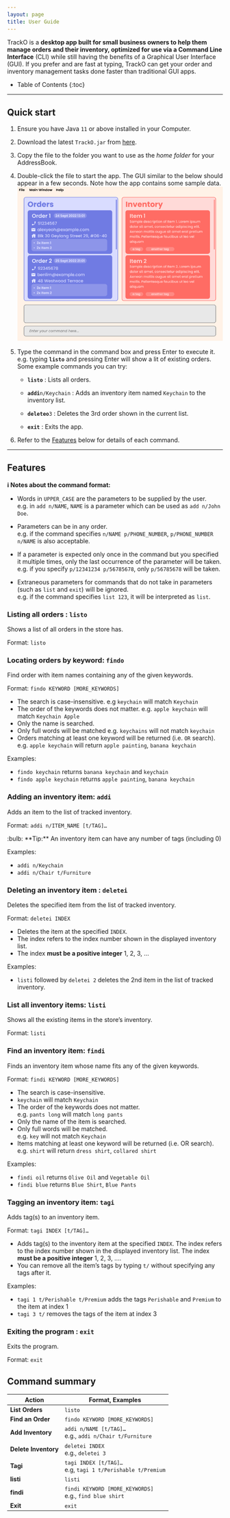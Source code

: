 ```yaml
---
layout: page
title: User Guide
---
```


TrackO is a **desktop app built for small business owners to help them manage orders and their inventory, optimized for use via a Command Line Interface** (CLI) while still having the benefits of a Graphical User Interface (GUI). If you prefer and are fast at typing, TrackO can get your order and inventory management tasks done faster than traditional GUI apps.

* Table of Contents
  {:toc}

--------------------------------------------------------------------------------------------------------------------

## Quick start

1. Ensure you have Java `11` or above installed in your Computer.

1. Download the latest `TrackO.jar` from [here](https://github.com/AY2223S1-CS2103T-W15-3/tp/releases).

1. Copy the file to the folder you want to use as the _home folder_ for your AddressBook.

1. Double-click the file to start the app. The GUI similar to the below should appear in a few seconds. Note how the app contains some sample data.<br>
   ![Ui](images/Ui.png)

1. Type the command in the command box and press Enter to execute it. e.g. typing **`listo`** and pressing Enter will show a lit of existing orders.<br>
   Some example commands you can try:

    * **`listo`** : Lists all orders.

    * **`addi`**`n/Keychain` : Adds an inventory item named `Keychain` to the inventory list.

    * **`deleteo`**`3` : Deletes the 3rd order shown in the current list.

    * **`exit`** : Exits the app.

1. Refer to the [Features](#features) below for details of each command.

--------------------------------------------------------------------------------------------------------------------

## Features

<div markdown="block" class="alert alert-info">

**:information_source: Notes about the command format:**<br>

* Words in `UPPER_CASE` are the parameters to be supplied by the user.<br>
  e.g. in `add n/NAME`, `NAME` is a parameter which can be used as `add n/John Doe`.

* Parameters can be in any order.<br>
  e.g. if the command specifies `n/NAME p/PHONE_NUMBER`, `p/PHONE_NUMBER n/NAME` is also acceptable.

* If a parameter is expected only once in the command but you specified it multiple times, only the last occurrence of the parameter will be taken.<br>
  e.g. if you specify `p/12341234 p/56785678`, only `p/56785678` will be taken.

* Extraneous parameters for commands that do not take in parameters (such as `list` and `exit`) will be ignored.<br>
  e.g. if the command specifies `list 123`, it will be interpreted as `list`.

</div>

### Listing all orders : `listo`

Shows a list of all orders in the store has.

Format: `listo`

### Locating orders by keyword: `findo`

Find order with item names containing any of the given keywords.

Format: `findo KEYWORD [MORE_KEYWORDS]`

* The search is case-insensitive. e.g `keychain` will match `Keychain`
* The order of the keywords does not matter. e.g. `apple keychain` will match `Keychain Apple`
* Only the name is searched.
* Only full words will be matched e.g. `keychains` will not match `keychain`
* Orders matching at least one keyword will be returned (i.e. `OR` search).
  e.g. `apple keychain` will return `apple painting`, `banana keychain`

Examples:
* `findo keychain` returns `banana keychain` and `keychain`
* `findo apple keychain` returns `apple painting`, `banana keychain`<br>

### Adding an inventory item: `addi`

Adds an item to the list of tracked inventory.

Format: `addi n/ITEM_NAME [t/TAG]…​`

<div markdown="span" class="alert alert-primary">:bulb: **Tip:**
An inventory item can have any number of tags (including 0)
</div>

Examples:
* `addi n/Keychain`
* `addi n/Chair t/Furniture`

### Deleting an inventory item : `deletei`

Deletes the specified item from the list of tracked inventory.

Format: `deletei INDEX`

* Deletes the item at the specified `INDEX`.
* The index refers to the index number shown in the displayed inventory list.
* The index **must be a positive integer** 1, 2, 3, …​

Examples:
* `listi` followed by `deletei 2` deletes the 2nd item in the list of tracked inventory.

### List all inventory items: `listi`

Shows all the existing items in the store’s inventory.

Format: `listi`

### Find an inventory item: `findi`
Finds an inventory item whose name fits any of the given keywords.

Format: `findi KEYWORD [MORE_KEYWORDS]`

- The search is case-insensitive.
- `keychain` will match `Keychain`
- The order of the keywords does not matter. <br> e.g. `pants long` will match `long pants`
- Only the name of the item is searched.
- Only full words will be matched. <br> e.g. `key` will not match `Keychain`
- Items matching at least one keyword will be returned (i.e. OR search). <br>
  e.g. `shirt` will return `dress shirt`, `collared shirt`

Examples:
- `findi oil` returns `Olive Oil` and `Vegetable Oil`
- `findi blue` returns `Blue Shirt`, `Blue Pants`

### Tagging an inventory item: `tagi`

Adds tag(s) to an inventory item.

Format: `tagi INDEX [t/TAG]…​`

* Adds tag(s) to the inventory item at the specified `INDEX`. 
  The index refers to the index number shown in the displayed inventory list. The index **must be a positive integer** 1, 2, 3, …​.
* You can remove all the item’s tags by typing `t/` without
  specifying any tags after it.

Examples:
* `tagi 1 t/Perishable t/Premium` adds the tags `Perishable` and `Premium` to
  the item at index 1
* `tagi 3 t/` removes the tags of the item at index 3

### Exiting the program : `exit`

Exits the program.

Format: `exit`

## Command summary

|Action  | Format, Examples |
|--------|------------------ |
|**List Orders**| `listo`|
|**Find an Order** | `findo KEYWORD [MORE_KEYWORDS]`|
|**Add Inventory** | `addi n/NAME [t/TAG]…​` <br> e.g., `addi n/Chair t/Furniture`|
|**Delete Inventory** | `deletei INDEX`<br> e.g., `deletei 3`|
|**Tagi** | `tagi INDEX [t/TAG]…​` <br> e.g, `tagi 1 t/Perishable t/Premium`|
|**listi** | `listi`  |
|**findi** | `findi KEYWORD [MORE_KEYWORDS]` <br/> e.g., `find blue shirt`|
|**Exit** | `exit`|
